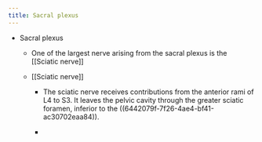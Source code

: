```yaml
---
title: Sacral plexus
---
```


- Sacral plexus
	 - One of the largest nerve arising from the sacral plexus is the [[Sciatic nerve]]

	 - [[Sciatic nerve]]
		 - The sciatic nerve receives contributions from the anterior rami of L4 to S3. It leaves the pelvic cavity through the greater sciatic foramen, inferior to the ((6442079f-7f26-4ae4-bf41-ac30702eaa84)).

		 - 
